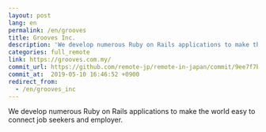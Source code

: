 ```yaml
---
layout: post
lang: en
permalink: /en/grooves
title: Grooves Inc.
description: 'We develop numerous Ruby on Rails applications to make the world easy to connect job seekers and employer.'
categories: full_remote
link: https://grooves.com.my/
commit_url: https://github.com/remote-jp/remote-in-japan/commit/9ee7f7b0faa72fba44f47003d8f648dfe1ed9d84
commit_at:  2019-05-10 16:46:52 +0900
redirect_from:
  - /en/grooves_inc
---
```


<p>We develop numerous Ruby on Rails applications to make the world easy to connect job seekers and employer.</p>

